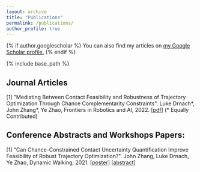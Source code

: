 ```yaml
---
layout: archive
title: "Publications"
permalink: /publications/
author_profile: true
---
```


{% if author.googlescholar %}
  You can also find my articles on <u><a href="{{author.googlescholar}}">my Google Scholar profile</a>.</u>
{% endif %}

{% include base_path %}

## Journal Articles

[1] "Mediating Between Contact Feasibility and Robustness of Trajectory Optimization Through Chance Complementarity Constraints". Luke Drnach\*, John Zhang\*, Ye Zhao, Frontiers in Robotics and AI, 2022. [[pdf](/docs/frobt-Drnach-Zhang-2022.pdf)] (\* Equally Contributed)

## Conference Abstracts and Workshops Papers:
[1] "Can Chance-Constrained Contact Uncertainty Quantification Improve Feasibility of Robust Trajectory Optimization?". John Zhang, Luke Drnach, Ye Zhao, Dynamic Walking, 2021. [[poster](/docs/Chance%20Constraint%20Poster.pdf)]  [[abstract](/docs/DW2021_Chance_Constraint.pdf)]

